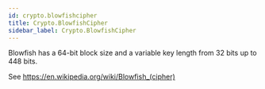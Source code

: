 ```yaml
---
id: crypto.blowfishcipher
title: Crypto.BlowfishCipher
sidebar_label: Crypto.BlowfishCipher
---
```



Blowfish has a 64-bit block size and a variable key length from 32 bits up to 448 bits.

See <https://en.wikipedia.org/wiki/Blowfish_(cipher)>


